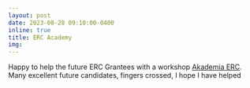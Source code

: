 ```yaml
---
layout: post
date: 2023-08-28 09:10:00-0400
inline: true
title: ERC Academy
img:
---
```


Happy to help the future ERC Grantees with a workshop [Akademia ERC](https://www.gov.pl/web/hpk-polska-poludniowo-wschodnia/akademia-erc---iii-edycja). Many excellent future candidates, fingers crossed, I hope I have helped
